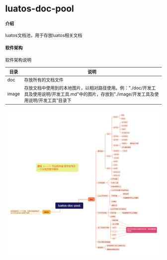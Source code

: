# luatos-doc-pool

#### 介绍

luatos文档池，用于存放luatos相关文档

#### 软件架构
软件架构说明

| 目录  | 说明                                                         |
| ----- | ------------------------------------------------------------ |
| doc   | 存放所有的文档文件                                           |
| image | 存放文档中使用到的本地图片，以相对路径使用。例："./doc/开发工具及使用说明/开发工具.md"中的图片，存放到"./image/开发工具及使用说明/开发工具"目录下 |

![](./image/luatos-doc-pool结构图.png)
